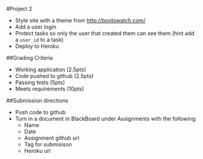 #Project 2
* Style site with a theme from http://bootswatch.com/
* Add a user login
* Protect tasks so only the user that created them can see them (hint add a ```user_id``` to a task)
* Deploy to Heroku

##Grading Criteria
* Working application (2.5pts)
* Code pushed to github (2.5pts)
* Passing tests (5pts)
* Meets requirements (10pts) 

##Submission directions
* Push code to github
* Turn in a document in BlackBoard under Assignments with the following:
  * Name
  * Date
  * Assignment github url
  * Tag for submisison 
  * Heroku url

